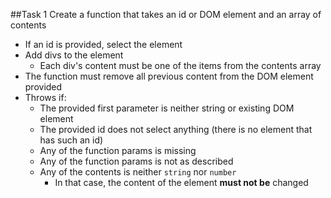 ##Task 1
Create a function that takes an id or DOM element and an array of contents

* If an id is provided, select the element
* Add divs to the element
  * Each div's content must be one of the items from the contents array
* The function must remove all previous content from the DOM element provided
* Throws if:
  * The provided first parameter is neither string or existing DOM element
  * The provided id does not select anything (there is no element that has such an id)
  * Any of the function params is missing
  * Any of the function params is not as described
  * Any of the contents is neither `string` nor `number`
    * In that case, the content of the element **must not be** changed   

